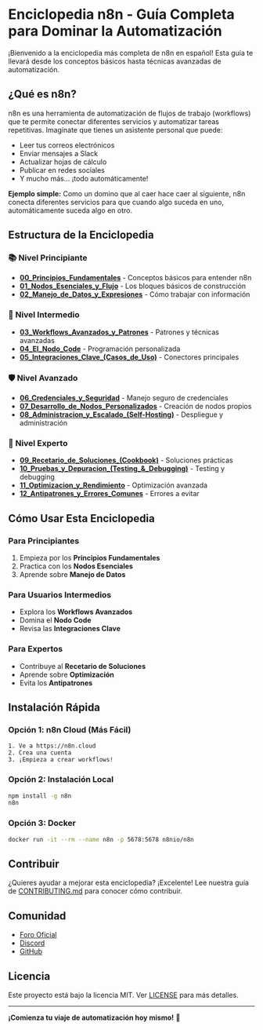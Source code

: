 # Enciclopedia n8n - Guía Completa para Dominar la Automatización

¡Bienvenido a la enciclopedia más completa de n8n en español! Esta guía te llevará desde los conceptos básicos hasta técnicas avanzadas de automatización.

## ¿Qué es n8n?

n8n es una herramienta de automatización de flujos de trabajo (workflows) que te permite conectar diferentes servicios y automatizar tareas repetitivas. Imagínate que tienes un asistente personal que puede:

- Leer tus correos electrónicos
- Enviar mensajes a Slack
- Actualizar hojas de cálculo
- Publicar en redes sociales
- Y mucho más... ¡todo automáticamente!

**Ejemplo simple:** Como un domino que al caer hace caer al siguiente, n8n conecta diferentes servicios para que cuando algo suceda en uno, automáticamente suceda algo en otro.

## Estructura de la Enciclopedia

### 📚 Nivel Principiante
- **[00_Principios_Fundamentales](./00_Principios_Fundamentales/)** - Conceptos básicos para entender n8n
- **[01_Nodos_Esenciales_y_Flujo](./01_Nodos_Esenciales_y_Flujo/)** - Los bloques básicos de construcción
- **[02_Manejo_de_Datos_y_Expresiones](./02_Manejo_de_Datos_y_Expresiones/)** - Cómo trabajar con información

### 🔧 Nivel Intermedio
- **[03_Workflows_Avanzados_y_Patrones](./03_Workflows_Avanzados_y_Patrones/)** - Patrones y técnicas avanzadas
- **[04_El_Nodo_Code](./04_El_Nodo_Code/)** - Programación personalizada
- **[05_Integraciones_Clave_(Casos_de_Uso)](./05_Integraciones_Clave_(Casos_de_Uso)/)** - Conectores principales

### 🛡️ Nivel Avanzado
- **[06_Credenciales_y_Seguridad](./06_Credenciales_y_Seguridad/)** - Manejo seguro de credenciales
- **[07_Desarrollo_de_Nodos_Personalizados](./07_Desarrollo_de_Nodos_Personalizados/)** - Creación de nodos propios
- **[08_Administracion_y_Escalado_(Self-Hosting)](./08_Administracion_y_Escalado_(Self-Hosting)/)** - Despliegue y administración

### 🚀 Nivel Experto
- **[09_Recetario_de_Soluciones_(Cookbook)](./09_Recetario_de_Soluciones_(Cookbook)/)** - Soluciones prácticas
- **[10_Pruebas_y_Depuracion_(Testing_&_Debugging)](./10_Pruebas_y_Depuracion_(Testing_&_Debugging)/)** - Testing y debugging
- **[11_Optimizacion_y_Rendimiento](./11_Optimizacion_y_Rendimiento/)** - Optimización avanzada
- **[12_Antipatrones_y_Errores_Comunes](./12_Antipatrones_y_Errores_Comunes/)** - Errores a evitar

## Cómo Usar Esta Enciclopedia

### Para Principiantes
1. Empieza por los **Principios Fundamentales**
2. Practica con los **Nodos Esenciales**
3. Aprende sobre **Manejo de Datos**

### Para Usuarios Intermedios
- Explora los **Workflows Avanzados**
- Domina el **Nodo Code**
- Revisa las **Integraciones Clave**

### Para Expertos
- Contribuye al **Recetario de Soluciones**
- Aprende sobre **Optimización**
- Evita los **Antipatrones**

## Instalación Rápida

### Opción 1: n8n Cloud (Más Fácil)
```
1. Ve a https://n8n.cloud
2. Crea una cuenta
3. ¡Empieza a crear workflows!
```

### Opción 2: Instalación Local
```bash
npm install -g n8n
n8n
```

### Opción 3: Docker
```bash
docker run -it --rm --name n8n -p 5678:5678 n8nio/n8n
```

## Contribuir

¿Quieres ayudar a mejorar esta enciclopedia? ¡Excelente! Lee nuestra guía de [CONTRIBUTING.md](./CONTRIBUTING.md) para conocer cómo contribuir.

## Comunidad

- [Foro Oficial](https://community.n8n.io/)
- [Discord](https://discord.gg/n8n)
- [GitHub](https://github.com/n8n-io/n8n)

## Licencia

Este proyecto está bajo la licencia MIT. Ver [LICENSE](./LICENSE) para más detalles.

---

**¡Comienza tu viaje de automatización hoy mismo!** 🚀
